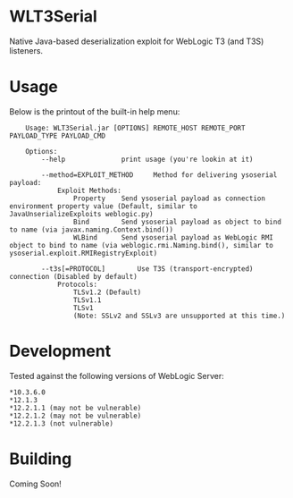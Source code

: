 # WLT3Serial
Native Java-based deserialization exploit for WebLogic T3 (and T3S) listeners.

# Usage
Below is the printout of the built-in help menu:

        Usage: WLT3Serial.jar [OPTIONS] REMOTE_HOST REMOTE_PORT PAYLOAD_TYPE PAYLOAD_CMD

		Options:
			--help				print usage (you're lookin at it)

			--method=EXPLOIT_METHOD		Method for delivering ysoserial payload:
				Exploit Methods:
					Property	Send ysoserial payload as connection environment property value (Default, similar to JavaUnserializeExploits weblogic.py)
					Bind		Send ysoserial payload as object to bind to name (via javax.naming.Context.bind())
					WLBind		Send ysoserial payload as WebLogic RMI object to bind to name (via weblogic.rmi.Naming.bind(), similar to ysoserial.exploit.RMIRegistryExploit)

			--t3s[=PROTOCOL]		Use T3S (transport-encrypted) connection (Disabled by default)
				Protocols:
					TLSv1.2 (Default)
					TLSv1.1
					TLSv1
					(Note: SSLv2 and SSLv3 are unsupported at this time.)

# Development
Tested against the following versions of WebLogic Server:

	*10.3.6.0
	*12.1.3
	*12.2.1.1 (may not be vulnerable)
	*12.2.1.2 (may not be vulnerable)
	*12.2.1.3 (not vulnerable)

# Building
Coming Soon!
